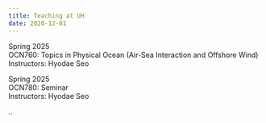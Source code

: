 ```yaml
---
title: Teaching at UH
date: 2020-12-01
---
```


Spring 2025 <br>
OCN760: Topics in Physical Ocean (Air-Sea Interaction and Offshore Wind)<br>
Instructors: Hyodae Seo  <br>

Spring 2025 <br>
OCN780: Seminar <br>
Instructors: Hyodae Seo <br> 

<!--more-->

..
